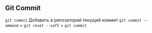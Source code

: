 ## Git Commit

`git commit` Добавить в репозиторий текущий коммит
`git commit --ammend` = `git reset --soft` + `git commit` 